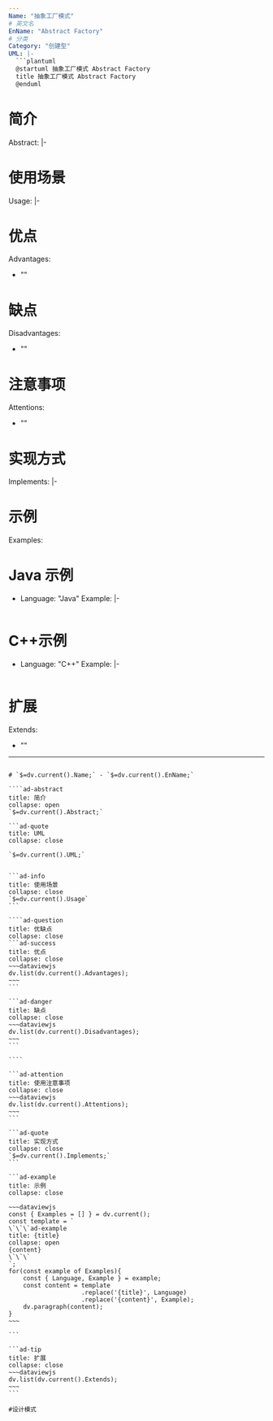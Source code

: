 ```yaml
---
Name: "抽象工厂模式"
# 英文名
EnName: "Abstract Factory"
# 分类
Category: "创建型"
UML: |-
  ```plantuml
  @startuml 抽象工厂模式 Abstract Factory
  title 抽象工厂模式 Abstract Factory
  @enduml
  ```
# 简介
Abstract: |-
  
# 使用场景
Usage: |-
  
# 优点
Advantages:
  - ""
# 缺点
Disadvantages:
  - ""
# 注意事项
Attentions:
  - ""
# 实现方式
Implements: |-
  
# 示例
Examples:
  # Java 示例
  - Language: "Java"
    Example: |-
      ```java
      
      ```
  # C++示例
  - Language: "C++"
    Example: |-
      ```cpp
      
      ```
# 扩展
Extends:
  - ""
---
```

# `$=dv.current().Name;` - `$=dv.current().EnName;`

````ad-abstract
title: 简介
collapse: open
`$=dv.current().Abstract;`

```ad-quote
title: UML
collapse: close

`$=dv.current().UML;`
```
`````

```ad-info
title: 使用场景
collapse: close
`$=dv.current().Usage`
```

````ad-question
title: 优缺点
collapse: close
```ad-success
title: 优点
collapse: close
~~~dataviewjs
dv.list(dv.current().Advantages);
~~~
```

```ad-danger
title: 缺点
collapse: close
~~~dataviewjs
dv.list(dv.current().Disadvantages);
~~~
```

````

```ad-attention
title: 使用注意事项
collapse: close
~~~dataviewjs
dv.list(dv.current().Attentions);
~~~
```

```ad-quote
title: 实现方式
collapse: close
`$=dv.current().Implements;`
```

```ad-example
title: 示例
collapse: close

~~~dataviewjs
const { Examples = [] } = dv.current();
const template = `
\`\`\`ad-example
title: {title}
collapse: open
{content}
\`\`\`
`;
for(const example of Examples){
	const { Language, Example } = example;
	const content = template
					.replace('{title}', Language)
					.replace('{content}', Example);
	dv.paragraph(content);
}
~~~

```

```ad-tip
title: 扩展
collapse: close
~~~dataviewjs
dv.list(dv.current().Extends);
~~~
```

#设计模式 